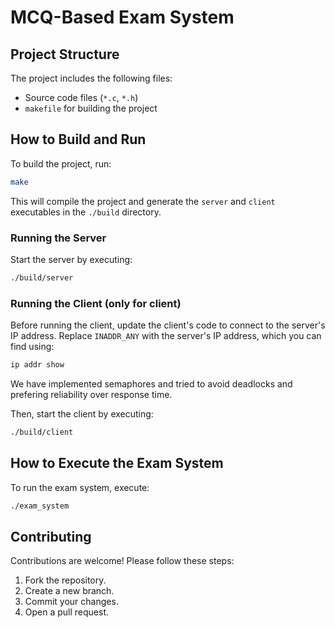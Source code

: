 # MCQ-Based Exam System

## Project Structure

The project includes the following files:

- Source code files (`*.c`, `*.h`)
- `makefile` for building the project

## How to Build and Run

To build the project, run:

```bash
make
```

This will compile the project and generate the `server` and `client` executables in the `./build` directory.

### Running the Server

Start the server by executing:

```bash
./build/server
```

### Running the Client (only for client)

Before running the client, update the client's code to connect to the server's IP address. Replace `INADDR_ANY` with the server's IP address, which you can find using:

```bash
ip addr show
```
We have implemented semaphores and tried to avoid deadlocks and prefering reliability over response time.

Then, start the client by executing:

```bash
./build/client
```

## How to Execute the Exam System

To run the exam system, execute:

```bash
./exam_system
```

## Contributing

Contributions are welcome! Please follow these steps:

1. Fork the repository.
2. Create a new branch.
3. Commit your changes.
4. Open a pull request.

